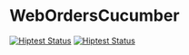 # WebOrdersCucumber
[![Hiptest Status](https://app.hiptest.com/badges/test_run/185489)](https://app.hiptest.com/projects/95717/test-runs/185489/overview)
[![Hiptest Status](https://app.hiptest.com/badges/scenario/2155557)](https://app.hiptest.com/projects/95717/test-plan/folders/637080/scenarios/2155557)
